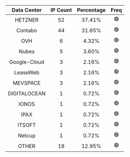| Data Center | IP Count | Percentage | Freq |
|:------------:|:--------:|:-----------:|:-----:|
| HETZNER | 52 | 37.41% | 🟢 |
| Contabo | 44 | 31.65% | 🟢 |
| OVH | 6 | 4.32% | 🟢 |
| Nubes | 5 | 3.60% | 🟢 |
| Google-Cloud | 3 | 2.16% | 🟢 |
| LeaseWeb | 3 | 2.16% | 🟢 |
| MEVSPACE | 3 | 2.16% | 🟢 |
| DIGITALOCEAN | 1 | 0.72% | 🟢 |
| IONOS | 1 | 0.72% | 🟢 |
| IPAX | 1 | 0.72% | 🟢 |
| ITSOFT | 1 | 0.72% | 🟢 |
| Netcup | 1 | 0.72% | 🟢 |
| OTHER | 18 | 12.95% | 🟢 |